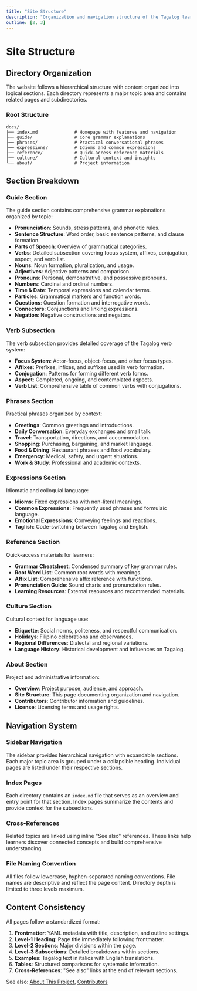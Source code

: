```yaml
---
title: "Site Structure"
description: "Organization and navigation structure of the Tagalog learning website."
outline: [2, 3]
---
```


# Site Structure

## Directory Organization

The website follows a hierarchical structure with content organized into logical sections. Each directory represents a major topic area and contains related pages and subdirectories.

### Root Structure

```
docs/
├── index.md              # Homepage with features and navigation
├── guide/                # Core grammar explanations
├── phrases/              # Practical conversational phrases
├── expressions/          # Idioms and common expressions
├── reference/            # Quick-access reference materials
├── culture/              # Cultural context and insights
└── about/                # Project information
```

## Section Breakdown

### Guide Section

The guide section contains comprehensive grammar explanations organized by topic:

- **Pronunciation**: Sounds, stress patterns, and phonetic rules.
- **Sentence Structure**: Word order, basic sentence patterns, and clause formation.
- **Parts of Speech**: Overview of grammatical categories.
- **Verbs**: Detailed subsection covering focus system, affixes, conjugation, aspect, and verb list.
- **Nouns**: Noun formation, pluralization, and usage.
- **Adjectives**: Adjective patterns and comparison.
- **Pronouns**: Personal, demonstrative, and possessive pronouns.
- **Numbers**: Cardinal and ordinal numbers.
- **Time & Date**: Temporal expressions and calendar terms.
- **Particles**: Grammatical markers and function words.
- **Questions**: Question formation and interrogative words.
- **Connectors**: Conjunctions and linking expressions.
- **Negation**: Negative constructions and negators.

### Verb Subsection

The verb subsection provides detailed coverage of the Tagalog verb system:

- **Focus System**: Actor-focus, object-focus, and other focus types.
- **Affixes**: Prefixes, infixes, and suffixes used in verb formation.
- **Conjugation**: Patterns for forming different verb forms.
- **Aspect**: Completed, ongoing, and contemplated aspects.
- **Verb List**: Comprehensive table of common verbs with conjugations.

### Phrases Section

Practical phrases organized by context:

- **Greetings**: Common greetings and introductions.
- **Daily Conversation**: Everyday exchanges and small talk.
- **Travel**: Transportation, directions, and accommodation.
- **Shopping**: Purchasing, bargaining, and market language.
- **Food & Dining**: Restaurant phrases and food vocabulary.
- **Emergency**: Medical, safety, and urgent situations.
- **Work & Study**: Professional and academic contexts.

### Expressions Section

Idiomatic and colloquial language:

- **Idioms**: Fixed expressions with non-literal meanings.
- **Common Expressions**: Frequently used phrases and formulaic language.
- **Emotional Expressions**: Conveying feelings and reactions.
- **Taglish**: Code-switching between Tagalog and English.

### Reference Section

Quick-access materials for learners:

- **Grammar Cheatsheet**: Condensed summary of key grammar rules.
- **Root Word List**: Common root words with meanings.
- **Affix List**: Comprehensive affix reference with functions.
- **Pronunciation Guide**: Sound charts and pronunciation rules.
- **Learning Resources**: External resources and recommended materials.

### Culture Section

Cultural context for language use:

- **Etiquette**: Social norms, politeness, and respectful communication.
- **Holidays**: Filipino celebrations and observances.
- **Regional Differences**: Dialectal and regional variations.
- **Language History**: Historical development and influences on Tagalog.

### About Section

Project and administrative information:

- **Overview**: Project purpose, audience, and approach.
- **Site Structure**: This page documenting organization and navigation.
- **Contributors**: Contributor information and guidelines.
- **License**: Licensing terms and usage rights.

## Navigation System

### Sidebar Navigation

The sidebar provides hierarchical navigation with expandable sections. Each major topic area is grouped under a collapsible heading. Individual pages are listed under their respective sections.

### Index Pages

Each directory contains an `index.md` file that serves as an overview and entry point for that section. Index pages summarize the contents and provide context for the subsections.

### Cross-References

Related topics are linked using inline "See also" references. These links help learners discover connected concepts and build comprehensive understanding.

### File Naming Convention

All files follow lowercase, hyphen-separated naming conventions. File names are descriptive and reflect the page content. Directory depth is limited to three levels maximum.

## Content Consistency

All pages follow a standardized format:

1. **Frontmatter**: YAML metadata with title, description, and outline settings.
2. **Level-1 Heading**: Page title immediately following frontmatter.
3. **Level-2 Sections**: Major divisions within the page.
4. **Level-3 Subsections**: Detailed breakdowns within sections.
5. **Examples**: Tagalog text in italics with English translations.
6. **Tables**: Structured comparisons for systematic information.
7. **Cross-References**: "See also" links at the end of relevant sections.

See also: [About This Project](./index.md), [Contributors](./contributors.md)
